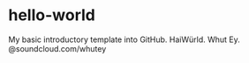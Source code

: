 # hello-world
My basic introductory template into GitHub. HaiWürld. Whut Ey.
@soundcloud.com/whutey
